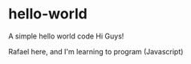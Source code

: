 # hello-world
A simple hello world code
Hi Guys!

Rafael here, and I'm learning to program (Javascript)
